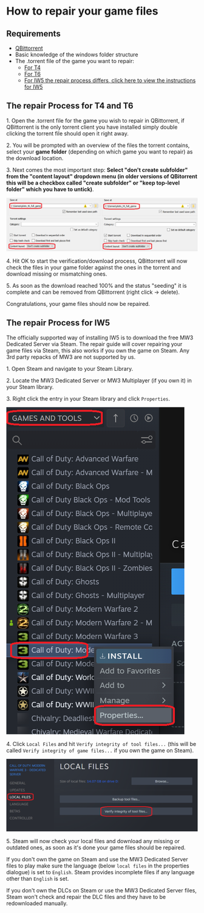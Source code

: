 # How to repair your game files

## Requirements

* [QBittorrent](https://www.fosshub.com/qBittorrent.html)
* Basic knowledge of the windows folder structure
* The .torrent file of the game you want to repair:
  * [For T4](http://dss0.cc/alterwarez/download/pluto_t4_full_game.torrent)
  * [For T6](http://dss0.cc/alterwarez/download/pluto_t6_full_game.torrent)
  * [For IW5 the repair process differs, click here to view the instructions for IW5](#the-repair-process-for-iw5)

## The repair Process for T4 and T6

1\. Open the .torrent file for the game you wish to repair in QBittorrent, if QBittorrent is the only torrent client you have installed simply double clicking the torrent file should open it right away.

2\. You will be prompted with an overview of the files the torrent contains, select your **game folder** (depending on which game you want to repair) as the download location.

3\. Next comes the most important step: **Select "don't create subfolder" from the "content layout" dropdown menu (in older versions of QBitorrent this will be a checkbox called "create subfolder" or "keep top-level folder" which you have to untick)**.

![qbittorrentoverview](/images/docs/repair/cad1CXU.png)

4\. Hit OK to start the verification/download process, QBittorrent will now check the files in your game folder against the ones in the torrent and download missing or mismatching ones.

5\. As soon as the download reached 100% and the status "seeding" it is complete and can be removed from QBittorrent (right click -> delete).

Congratulations, your game files should now be repaired.

## The repair Process for IW5

<Alert variant="warning">

The officially supported way of installing IW5 is to download the free MW3 Dedicated Server via Steam. The repair guide will cover repairing your game files via Steam, this also works if you own the game on Steam.
Any 3rd party repacks of MW3 are not supported by us.

</Alert>

1\. Open Steam and navigate to your Steam Library.

2\. Locate the MW3 Dedicated Server or MW3 Multiplayer (if you own it) in your Steam library.

3\. Right click the entry in your Steam library and click `Properties`.

![steamlibrary](/images/docs/repair/7PASWFp.png)

4\. Click `Local Files` and hit `Verify integrity of tool files...` (this will be called `Verify integrity of game files...` if you own the game on Steam).

![steamproperties](/images/docs/repair/qyfKXnz.png)

5\. Steam will now check your local files and download any missing or outdated ones, as soon as it's done your game files should be repaired.

<Alert variant="warning">

If you don't own the game on Steam and use the MW3 Dedicated Server files to play make sure the language (below `local files` in the properties dialogue) is set to `English`.
Steam provides incomplete files if any language other than `English` is set.

</Alert>

<Alert variant="warning">

If you don't own the DLCs on Steam or use the MW3 Dedicated Server files, Steam won't check and repair the DLC files and they have to be redownloaded manually.

</Alert>
